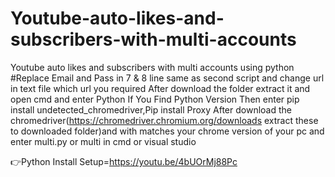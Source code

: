 # Youtube-auto-likes-and-subscribers-with-multi-accounts
Youtube auto likes and subscribers with multi accounts using python
#Replace Email and Pass in 7 & 8 line same as second script and change url in text file which url you required After download the folder extract it and open cmd and enter Python If You Find Python Version Then enter pip install undetected_chromedriver,Pip install Proxy After download the chromedriver(https://chromedriver.chromium.org/downloads extract these to downloaded folder)and with matches your chrome version of your pc and enter multi.py or multi in cmd or visual studio

👉Python Install Setup=https://youtu.be/4bUOrMj88Pc
